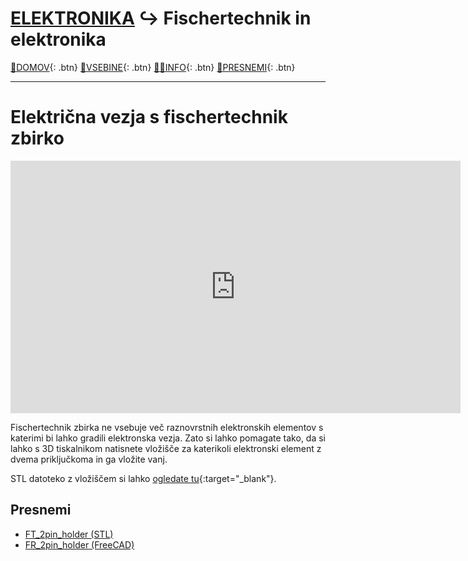 # [ELEKTRONIKA](../../index) ↪ Fischertechnik in elektronika
[🏡DOMOV](../../index){: .btn}
[📝VSEBINE](../../Vsebine/index.md){: .btn}
[👨‍🎓INFO](../../info){: .btn}
[💾PRESNEMI](../../Presnemi/index){: .btn}

---

# Električna vezja s fischertechnik zbirko


<iframe width="720" height="404" frameborder="0"
    src="https://www.youtube.com/embed/GyEhBJosUVw">
</iframe>

Fischertechnik zbirka ne vsebuje več raznovrstnih elektronskih elementov s katerimi bi lahko gradili elektronska vezja. Zato si lahko pomagate tako, da si lahko s 3D tiskalnikom natisnete vložišče za katerikoli elektronski element z dvema priključkoma in ga vložite vanj.

STL datoteko z vložiščem si lahko [ogledate tu](https://github.com/davidrihtarsic/davidrihtarsic.github.io/blob/master/Elektronika/Vsebine/FT_in_elektronika/R_holder_3.stl){:target="_blank"}.

## Presnemi

- [FT_2pin_holder (STL)](./R_holder_3.stl)
- [FR_2pin_holder (FreeCAD)](./R_holder_3.FCStd)
